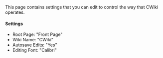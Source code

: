 This page contains settings that you can edit to control the way that CWiki operates.

#### Settings ####

- Root Page: \"Front Page\"
- Wiki Name: \"CWiki\"
- Autosave Edits: \"Yes\"
- Editing Font: \"Calibri\"

